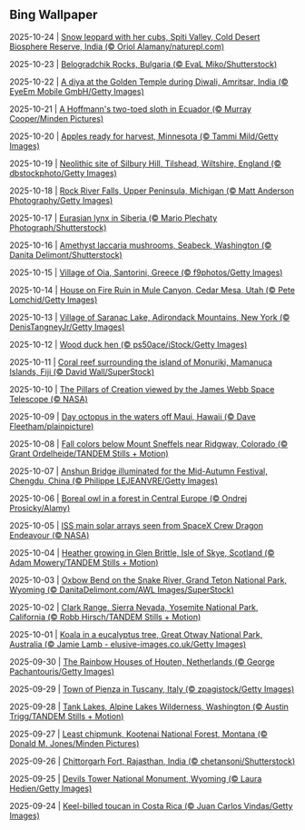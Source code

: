 ## Bing Wallpaper
2025-10-24 | [Snow leopard with her cubs, Spiti Valley, Cold Desert Biosphere Reserve, India (© Oriol Alamany/naturepl.com)](./wallpaper/2025-10-24.jpg) 

2025-10-23 | [Belogradchik Rocks, Bulgaria (© EvaL Miko/Shutterstock)](./wallpaper/2025-10-23.jpg) 

2025-10-22 | [A diya at the Golden Temple during Diwali, Amritsar, India (© EyeEm Mobile GmbH/Getty Images)](./wallpaper/2025-10-22.jpg) 

2025-10-21 | [A Hoffmann's two-toed sloth in Ecuador (© Murray Cooper/Minden Pictures)](./wallpaper/2025-10-21.jpg) 

2025-10-20 | [Apples ready for harvest, Minnesota (© Tammi Mild/Getty Images)](./wallpaper/2025-10-20.jpg) 

2025-10-19 | [Neolithic site of Silbury Hill, Tilshead, Wiltshire, England (© dbstockphoto/Getty Images)](./wallpaper/2025-10-19.jpg) 

2025-10-18 | [Rock River Falls, Upper Peninsula, Michigan (© Matt Anderson Photography/Getty Images)](./wallpaper/2025-10-18.jpg) 

2025-10-17 | [Eurasian lynx in Siberia (© Mario Plechaty Photograph/Shutterstock)](./wallpaper/2025-10-17.jpg) 

2025-10-16 | [Amethyst laccaria mushrooms, Seabeck, Washington (© Danita Delimont/Shutterstock)](./wallpaper/2025-10-16.jpg) 

2025-10-15 | [Village of Oia, Santorini, Greece (© f9photos/Getty Images)](./wallpaper/2025-10-15.jpg) 

2025-10-14 | [House on Fire Ruin in Mule Canyon, Cedar Mesa, Utah (© Pete Lomchid/Getty Images)](./wallpaper/2025-10-14.jpg) 

2025-10-13 | [Village of Saranac Lake, Adirondack Mountains, New York (© DenisTangneyJr/Getty Images)](./wallpaper/2025-10-13.jpg) 

2025-10-12 | [Wood duck hen (© ps50ace/iStock/Getty Images)](./wallpaper/2025-10-12.jpg) 

2025-10-11 | [Coral reef surrounding the island of Monuriki, Mamanuca Islands, Fiji (© David Wall/SuperStock)](./wallpaper/2025-10-11.jpg) 

2025-10-10 | [The Pillars of Creation viewed by the James Webb Space Telescope (© NASA)](./wallpaper/2025-10-10.jpg) 

2025-10-09 | [Day octopus in the waters off Maui, Hawaii (© Dave Fleetham/plainpicture)](./wallpaper/2025-10-09.jpg) 

2025-10-08 | [Fall colors below Mount Sneffels near Ridgway, Colorado (© Grant Ordelheide/TANDEM Stills + Motion)](./wallpaper/2025-10-08.jpg) 

2025-10-07 | [Anshun Bridge illuminated for the Mid-Autumn Festival, Chengdu, China (© Philippe LEJEANVRE/Getty Images)](./wallpaper/2025-10-07.jpg) 

2025-10-06 | [Boreal owl in a forest in Central Europe (© Ondrej Prosicky/Alamy)](./wallpaper/2025-10-06.jpg) 

2025-10-05 | [ISS main solar arrays seen from SpaceX Crew Dragon Endeavour (© NASA)](./wallpaper/2025-10-05.jpg) 

2025-10-04 | [Heather growing in Glen Brittle, Isle of Skye, Scotland (© Adam Mowery/TANDEM Stills + Motion)](./wallpaper/2025-10-04.jpg) 

2025-10-03 | [Oxbow Bend on the Snake River, Grand Teton National Park, Wyoming (© DanitaDelimont.com/AWL Images/SuperStock)](./wallpaper/2025-10-03.jpg) 

2025-10-02 | [Clark Range, Sierra Nevada, Yosemite National Park, California (© Robb Hirsch/TANDEM Stills + Motion)](./wallpaper/2025-10-02.jpg) 

2025-10-01 | [Koala in a eucalyptus tree, Great Otway National Park, Australia (© Jamie Lamb - elusive-images.co.uk/Getty Images)](./wallpaper/2025-10-01.jpg) 

2025-09-30 | [The Rainbow Houses of Houten, Netherlands (© George Pachantouris/Getty Images)](./wallpaper/2025-09-30.jpg) 

2025-09-29 | [Town of Pienza in Tuscany, Italy (© zpagistock/Getty Images)](./wallpaper/2025-09-29.jpg) 

2025-09-28 | [Tank Lakes, Alpine Lakes Wilderness, Washington (© Austin Trigg/TANDEM Stills + Motion)](./wallpaper/2025-09-28.jpg) 

2025-09-27 | [Least chipmunk, Kootenai National Forest, Montana (© Donald M. Jones/Minden Pictures)](./wallpaper/2025-09-27.jpg) 

2025-09-26 | [Chittorgarh Fort, Rajasthan, India (© chetansoni/Shutterstock)](./wallpaper/2025-09-26.jpg) 

2025-09-25 | [Devils Tower National Monument, Wyoming (© Laura Hedien/Getty Images)](./wallpaper/2025-09-25.jpg) 

2025-09-24 | [Keel-billed toucan in Costa Rica (© Juan Carlos Vindas/Getty Images)](./wallpaper/2025-09-24.jpg) 

